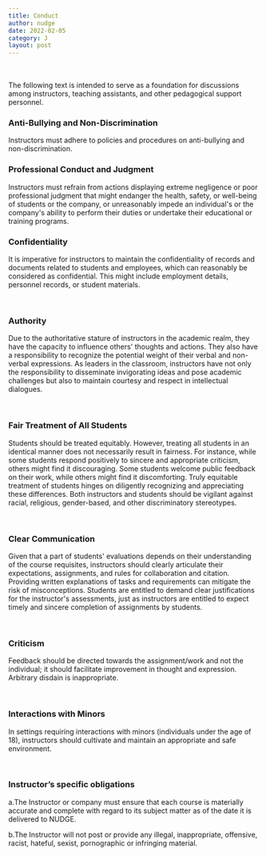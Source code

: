 ```yaml
---
title: Conduct
author: nudge
date: 2022-02-05
category: J
layout: post
---
```

<br>
<br>
The following text is intended to serve as a foundation for discussions among instructors, teaching assistants, and other pedagogical support personnel.

<br>

### Anti-Bullying and Non-Discrimination

Instructors must adhere to policies and procedures on anti-bullying and non-discrimination.
<br>

### Professional Conduct and Judgment
Instructors must refrain from actions displaying extreme negligence or poor professional judgment that might endanger the health, safety, or well-being of students or the company, or unreasonably impede an individual's or the company's ability to perform their duties or undertake their educational or training programs.
<br>

### Confidentiality

It is imperative for instructors to maintain the confidentiality of records and documents related to students and employees, which can reasonably be considered as confidential. This might include employment details, personnel records, or student materials.

<br>

### Authority

Due to the authoritative stature of instructors in the academic realm, they have the capacity to influence others' thoughts and actions. They also have a responsibility to recognize the potential weight of their verbal and non-verbal expressions. As leaders in the classroom, instructors have not only the responsibility to disseminate invigorating ideas and pose academic challenges but also to maintain courtesy and respect in intellectual dialogues.

<br>

### Fair Treatment of All Students

Students should be treated equitably. However, treating all students in an identical manner does not necessarily result in fairness. For instance, while some students respond positively to sincere and appropriate criticism, others might find it discouraging. Some students welcome public feedback on their work, while others might find it discomforting. Truly equitable treatment of students hinges on diligently recognizing and appreciating these differences. Both instructors and students should be vigilant against racial, religious, gender-based, and other discriminatory stereotypes.

<br>

### Clear Communication

Given that a part of students' evaluations depends on their understanding of the course requisites, instructors should clearly articulate their expectations, assignments, and rules for collaboration and citation. Providing written explanations of tasks and requirements can mitigate the risk of misconceptions. Students are entitled to demand clear justifications for the instructor's assessments, just as instructors are entitled to expect timely and sincere completion of assignments by students.

<br>

### Criticism
Feedback should be directed towards the assignment/work and not the individual; it should facilitate improvement in thought and expression. Arbitrary disdain is inappropriate.

<br>

### Interactions with Minors
In settings requiring interactions with minors (individuals under the age of 18), instructors should cultivate and maintain an appropriate and safe environment.

<br>

### Instructor’s specific obligations

a.The Instructor or company must ensure that each course is materially accurate and complete with regard to its subject matter as of the date it is delivered to NUDGE.


b.The Instructor will not post or provide any illegal, inappropriate, offensive, racist, hateful, sexist, pornographic or infringing material.






<br>
<br>
<br>
<br>
<br>
